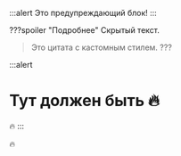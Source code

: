 :::alert
Это предупреждающий блок!
:::

???spoiler "Подробнее"
Скрытый текст.

> Это цитата с кастомным стилем.
???

:::alert
# Тут должен быть 🔥
:fire:
:::

:fire: